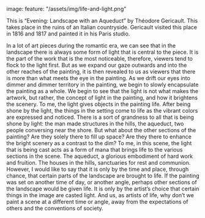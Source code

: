 image: 
    feature: "/assets/img/life-and-light.png"

This is “Evening: Landscape with an Aqueduct” by Théodore Gericault. This takes place in the ruins of an Italian countryside. Gericault visited this place in 1816 and 1817 and painted it in his Paris studio.   

In a lot of art pieces during the romantic era, we can see that in the landscape there is always some form of light that is central to the piece. It is the part of the work that is the most noticeable, therefore, viewers tend to flock to the light first. But as we expand our gaze outwards and into the other reaches of the painting, it is then revealed to us as viewers that there is more than what meets the eye in the painting. As we drift our eyes into dimmer and dimmer territory in the painting, we begin to slowly encapsulate the painting as a whole. We begin to see that the light is not what makes the artwork, but rather, the concept of light in the painting, and how it brightens the scenery. To me, the light gives objects in the painting life. After being shone by the light, the things in the setting come to life as the vibrant colors are expressed and noticed. There is a sort of grandness to all that is being shone by light: the man made structures in the hills, the aqueduct, two people conversing near the shore. But what about the other sections of the painting? Are they solely there to fill up space? Are they there to enhance the bright scenery as a contrast to the dim?
To me, in this scene, the light that is being cast acts as a form of mana that brings life to the various sections in the scene. The aqueduct, a glorious embodiment of hard work and fruition. The houses in the hills, sanctuaries for rest and communion. However, I would like to say that it is only by the time and place, through chance, that certain parts of the landscape are brought to life. If the painting was set on another time of day, or another angle, perhaps other sections of the landscape would be given life. It is only by the artist’s choice that certain things in the image are casted light. And us, as artists of life, why don’t we paint a scene at a different time or angle, away from the expectations of others and the conventions of society.

